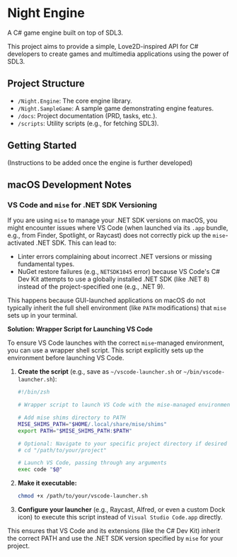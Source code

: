 # Night Engine

A C# game engine built on top of SDL3.

This project aims to provide a simple, Love2D-inspired API for C# developers to create games and multimedia applications using the power of SDL3.

## Project Structure

- `/Night.Engine`: The core engine library.
- `/Night.SampleGame`: A sample game demonstrating engine features.
- `/docs`: Project documentation (PRD, tasks, etc.).
- `/scripts`: Utility scripts (e.g., for fetching SDL3).

## Getting Started

(Instructions to be added once the engine is further developed)
## macOS Development Notes

### VS Code and `mise` for .NET SDK Versioning

If you are using `mise` to manage your .NET SDK versions on macOS, you might encounter issues where VS Code (when launched via its `.app` bundle, e.g., from Finder, Spotlight, or Raycast) does not correctly pick up the `mise`-activated .NET SDK. This can lead to:
- Linter errors complaining about incorrect .NET versions or missing fundamental types.
- NuGet restore failures (e.g., `NETSDK1045` error) because VS Code's C# Dev Kit attempts to use a globally installed .NET SDK (like .NET 8) instead of the project-specified one (e.g., .NET 9).

This happens because GUI-launched applications on macOS do not typically inherit the full shell environment (like `PATH` modifications) that `mise` sets up in your terminal.

**Solution: Wrapper Script for Launching VS Code**

To ensure VS Code launches with the correct `mise`-managed environment, you can use a wrapper shell script. This script explicitly sets up the environment before launching VS Code.

1.  **Create the script** (e.g., save as `~/vscode-launcher.sh` or `~/bin/vscode-launcher.sh`):
    ```zsh
    #!/bin/zsh

    # Wrapper script to launch VS Code with the mise-managed environment.

    # Add mise shims directory to PATH
    MISE_SHIMS_PATH="$HOME/.local/share/mise/shims"
    export PATH="$MISE_SHIMS_PATH:$PATH"

    # Optional: Navigate to your specific project directory if desired
    # cd "/path/to/your/project"

    # Launch VS Code, passing through any arguments
    exec code "$@"
    ```

2.  **Make it executable:**
    ```bash
    chmod +x /path/to/your/vscode-launcher.sh
    ```

3.  **Configure your launcher** (e.g., Raycast, Alfred, or even a custom Dock icon) to execute this script instead of `Visual Studio Code.app` directly.

This ensures that VS Code and its extensions (like the C# Dev Kit) inherit the correct PATH and use the .NET SDK version specified by `mise` for your project.